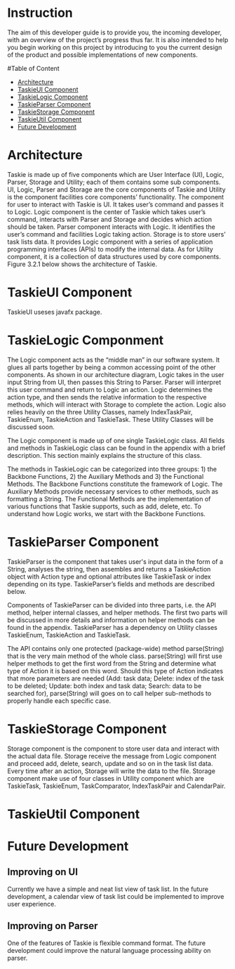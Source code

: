 # Instruction
The aim of this developer guide is to provide you, the incoming developer, with an overview of the project’s progress thus far. It is also intended to help you begin working on this project by introducing to you the current design of the product and possible implementations of new components.

#Table of Content
- [Architecture](#architecture)
- [TaskieUI Component](#taskieui-component)
- [TaskieLogic Component](#taskielogic-component)
- [TaskieParser Component](#taskieparser-component)
- [TaskieStorage Component](#taskiestorage-component)
- [TaskieUtil Component](#taskieutil-component)
- [Future Development](#future-development)

# Architecture
Taskie is made up of five components which are User Interface (UI), Logic, Parser, Storage and Utility; each of them contains some sub components. UI, Logic, Parser and Storage are the core components of Taskie and Utility is the component facilities core components’ functionality. The component for user to interact with Taskie is UI. It takes user’s command and passes it to Logic. Logic component is the center of Taskie which takes user’s command, interacts with Parser and Storage and decides which action should be taken. Parser component interacts with Logic. It identifies the user’s command and facilities Logic taking action. Storage is to store users’ task lists data. It provides Logic component with a series of application programming interfaces (APIs) to modify the internal data. As for Utility component, it is a collection of data structures used by core components. Figure 3.2.1 below shows the architecture of Taskie. 

# TaskieUI Component
TaskieUI useses javafx package.
# TaskieLogic Componment 
The Logic component acts as the “middle man” in our software system. It glues all parts together by being a common accessing point of the other components. As shown in our architecture diagram, Logic takes in the user input String from UI, then passes this String to Parser. Parser will interpret this user command and return to Logic an action. Logic determines the action type, and then sends the relative information to the respective methods, which will interact with Storage to complete the action. Logic also relies heavily on the three Utility Classes, namely IndexTaskPair, TaskieEnum, TaskieAction and TaskieTask. These Utility Classes will be discussed soon.
	
The Logic component is made up of one single TaskieLogic class. All fields and methods in TaskieLogic class can be found in the appendix with a brief description. This section mainly explains the structure of this class.

The methods in TaskieLogic can be categorized into three groups: 1) the Backbone Functions, 2) the Auxiliary Methods and 3) the Functional Methods. The Backbone Functions constitute the framework of Logic. The Auxiliary Methods provide necessary services to other methods, such as formatting a String. The Functional Methods are the implementation of various functions that Taskie supports, such as add, delete, etc. To understand how Logic works, we start with the Backbone Functions. 


# TaskieParser Component
TaskieParser is the component that takes user's input data in the form of a String, analyses the string, then assembles and returns a TaskieAction object with Action type and optional attributes like TaskieTask or index depending on its type. TaskieParser’s fields and methods are described below.

Components of TaskieParser can be divided into three parts, i.e. the API method, helper internal classes, and helper methods. The first two parts will be discussed in more details and information on helper methods can be found in the appendix. TaskieParser has a dependency on Utility classes TaskieEnum, TaskieAction and TaskieTask.

The API contains only one protected (package-wide) method parse(String) that is the very main method of the whole class. parse(String) will first use helper methods to get the first word from the String and determine what type of Action it is based on this word. Should this type of Action indicates that more parameters are needed (Add: task data; Delete: index of the task to be deleted; Update: both index and task data; Search: data to be searched for), parse(String) will goes on to call helper sub-methods to properly handle each specific case.
 

# TaskieStorage Component 
Storage component is the component to store user data and interact with the actual data file. Storage receive the message from Logic component and proceed add, delete, search, update and so on in the task list data. Every time after an action, Storage will write the data to the file. Storage component make use of four classes in Utility component which are TaskieTask, TaskieEnum, TaskComparator, IndexTaskPair and CalendarPair.
# TaskieUtil Component

# Future Development
 ## Improving on UI
Currently we have a simple and neat list view of task list. In the future development, a calendar view of task list could be implemented to improve user experience.
 ## Improving on Parser
One of the features of Taskie is flexible command format. The future development could improve the natural language processing ability on parser.
